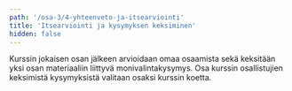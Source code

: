 ```yaml
---
path: '/osa-3/4-yhteenveto-ja-itsearviointi'
title: 'Itsearviointi ja kysymyksen keksiminen'
hidden: false
---
```


Kurssin jokaisen osan jälkeen arvioidaan omaa osaamista sekä keksitään yksi osan materiaaliin liittyvä monivalintakysymys. Osa kurssin osallistujien keksimistä kysymyksistä valitaan osaksi kurssin koetta.


<ab-study id="self_evaluation_k19_tikape">

<only-for-ab-group group=1>

<quiznator id="5c4e2311244fe21455cb6088"></quiznator>

</only-for-ab-group>

<only-for-ab-group group=2>

<quiznator id="5c4e23bafd9fd71425c61ce8"></quiznator>

</only-for-ab-group>

<only-for-ab-group group=3>

<quiznator id="5c4e2311244fe21455cb6088"></quiznator>

<quiznator id="5c4e23bafd9fd71425c61ce8"></quiznator>

</only-for-ab-group>

</ab-study>


<quiznator id="5c4e22b5244fe21455cb6086"></quiznator>




